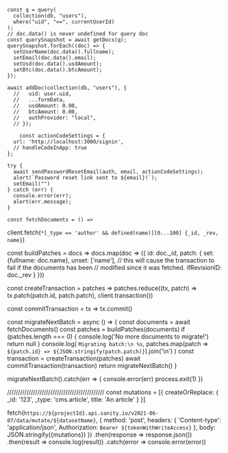     const q = query(
      collection(db, "users"),
      where("uid", "==", currentUserId)
    );
    // doc.data() is never undefined for query doc
    const querySnapshot = await getDocs(q);
    querySnapshot.forEach((doc) => {
      setUserName(doc.data().fullname);
      setEmail(doc.data().email);
      setUsd(doc.data().usdAmount);
      setBtc(doc.data().btcAmount);
    });

    await addDoc(collection(db, "users"), {
      //   uid: user.uid,
      //   ...formData,
      //   usdAmount: 0.00,
      //   btcAmount: 0.00,
      //   authProvider: "local",
      // });

        const actionCodeSettings = {
      url: 'http://localhost:3000/signin',
      // handleCodeInApp: true
    };
    
    try {
      await sendPasswordResetEmail(auth, email, actionCodeSettings);
      alert(`Password reset link sent to ${email}!`);
      setEmail("")
    } catch (err) {
      console.error(err);
      alert(err.message);
    }

    const fetchDocuments = () =>
  client.fetch(`*[_type == 'author' && defined(name)][0...100] {_id, _rev, name}`)

const buildPatches = docs =>
  docs.map(doc => ({
    id: doc._id,
    patch: {
      set: {fullname: doc.name},
      unset: ['name'],
      // this will cause the transaction to fail if the documents has been
      // modified since it was fetched.
      ifRevisionID: doc._rev
    }
  }))

const createTransaction = patches =>
  patches.reduce((tx, patch) => tx.patch(patch.id, patch.patch), client.transaction())

const commitTransaction = tx => tx.commit()

const migrateNextBatch = async () => {
  const documents = await fetchDocuments()
  const patches = buildPatches(documents)
  if (patches.length === 0) {
    console.log('No more documents to migrate!')
    return null
  }
  console.log(
    `Migrating batch:\n %s`,
    patches.map(patch => `${patch.id} => ${JSON.stringify(patch.patch)}`).join('\n')
  )
  const transaction = createTransaction(patches)
  await commitTransaction(transaction)
  return migrateNextBatch()
}

migrateNextBatch().catch(err => {
  console.error(err)
  process.exit(1)
})

/////////////////////////////////////////////
const mutations = [{
  createOrReplace: {
    _id: '123',
    _type: 'cms.article',
    title: 'An article'
  }
}]

fetch(`https://${projectId}.api.sanity.io/v2021-06-07/data/mutate/${datasetName}`, {
  method: 'post',
  headers: {
    'Content-type': 'application/json',
    Authorization: `Bearer ${tokenWithWriteAccess}`
  },
  body: JSON.stringify({mutations})
})
  .then(response => response.json())
  .then(result => console.log(result))
  .catch(error => console.error(error))